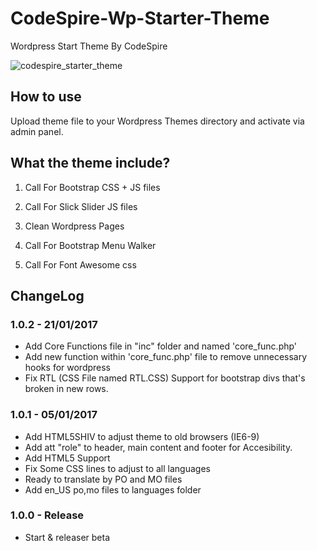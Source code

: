 # CodeSpire-Wp-Starter-Theme

Wordpress Start Theme By CodeSpire

![codespire_starter_theme](https://raw.githubusercontent.com/guytzhak/CodeSpire-Wp-Starter-Theme/master/images/codespire_img.jpg)


## How to use

Upload theme file to your Wordpress Themes directory and activate via admin panel.

## What the theme include?

1) Call For Bootstrap CSS + JS files

2) Call For Slick Slider JS files

3) Clean Wordpress Pages

4) Call For Bootstrap Menu Walker

5) Call For Font Awesome css

## ChangeLog

### 1.0.2 - 21/01/2017
- Add Core Functions file in "inc" folder and named 'core_func.php'
- Add new function within 'core_func.php' file to remove unnecessary hooks for wordpress
- Fix RTL (CSS File named RTL.CSS) Support for bootstrap divs that's broken in new rows.


### 1.0.1 - 05/01/2017
- Add HTML5SHIV to adjust theme to old browsers (IE6-9)
- Add att "role" to header, main content and footer for Accesibility.
- Add HTML5 Support
- Fix Some CSS lines to adjust to all languages
- Ready to translate by PO and MO files
- Add en_US po,mo files to languages folder

### 1.0.0  - Release
- Start & releaser beta
